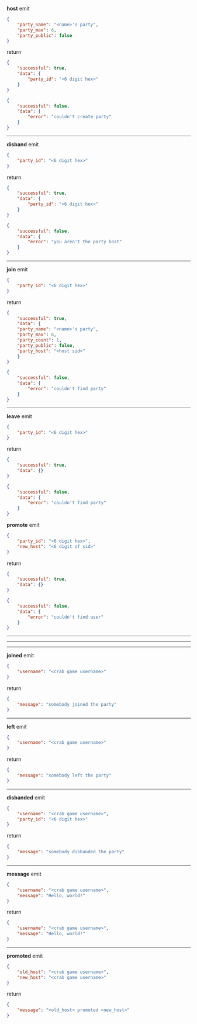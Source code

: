 
**host**
emit
```json
{
    "party_name": "<name>'s party",
    "party_max": 6,
    "party_public": false
}
```
return
```json
{
	"successful": true,
	"data": {
		"party_id": "<6 digit hex>"
	}
}
```
```json
{
	"successful": false,
	"data": {
		"error": "couldn't create party"
	}
}
```
---
**disband**
emit
```json
{
    "party_id": "<6 digit hex>"
}
```
return
```json
{
	"successful": true,
	"data": {
		"party_id": "<6 digit hex>"
	}
}
```
```json
{
	"successful": false,
	"data": {
		"error": "you aren't the party host"
	}
}
```
---
**join**
emit
```json
{
    "party_id": "<6 digit hex>"
}
```
return
```json
{
	"successful": true,
	"data": {
    "party_name": "<name>'s party",
    "party_max": 6,
    "party_count": 1,
    "party_public": false,
    "party_host": "<host sid>"
	}
}
```
```json
{
	"successful": false,
	"data": {
		"error": "couldn't find party"
	}
}
```
---
**leave**
emit
```json
{
    "party_id": "<6 digit hex>"
}
```
return
```json
{
	"successful": true,
	"data": {}
}
```
```json
{
	"successful": false,
	"data": {
		"error": "couldn't find party"
	}
}
```
**promote**
emit
```json
{
    "party_id": "<6 digit hex>",
    "new_host": "<6 digit of sid>"
}
```
return
```json
{
	"successful": true,
	"data": {}
}
```
```json
{
	"successful": false,
	"data": {
		"error": "couldn't find user"
	}
}
```
---
---
---
**joined**
emit
```json
{
    "username": "<crab game username>"
}
```
return
```json
{
	"message": "somebody joined the party"
}
```
---
**left**
emit
```json
{
    "username": "<crab game username>"
}
```
return
```json
{
	"message": "somebody left the party"
}
```
---
**disbanded**
emit
```json
{
    "username": "<crab game username>",
    "party_id": "<6 digit hex>"
}
```
return
```json
{
	"message": "somebody disbanded the party"
}
```
---
**message**
emit
```json
{
    "username": "<crab game username>",
    "message": "Hello, world!"
}
```
return
```json
{
	"username": "<crab game username>",
	"message": "Hello, world!"
}
```
---
**promoted**
emit
```json
{
    "old_host": "<crab game username>",
    "new_host": "<crab game username>"
}
```
return
```json
{
	"message": "<old_host> promoted <new_host>"
}
```
